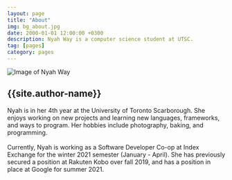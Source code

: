 ```yaml
---
layout: page
title: "About"
img: bg_about.jpg
date: 2000-01-01 12:00:00 +0300
description: Nyah Way is a computer science student at UTSC.
tag: [pages]
category: pages
---
```


<div class="about">
  <img class="author_image" src="{{site.baseurl}}/assets/img/about_photo1.jpg" alt="Image of Nyah Way">
  <div class="author_info">
    <h2 class="author_title">{{site.author-name}}</h2>
    <p class="author_subtitle">
    Nyah is in her 4th year at the University of Toronto Scarborough. She enjoys working on new projects and learning new languages, frameworks, and ways to program. Her hobbies include photography, baking, and programming.
    <br><br>
    Currently, Nyah is working as a Software Developer Co-op at Index Exchange for the winter 2021 semester (January - April). She has previously secured a position at Rakuten Kobo over fall 2019, and has a position in place at Google for summer 2021.
    </p>
  </div>
</div>
